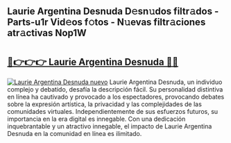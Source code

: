 ## Laurie Argentina Desnuda D𝚎sn𝚞dos filtr𝚊dos - Parts-u1r Vid𝚎os f𝚘tos - N𝚞evas filtr𝚊ciones atr𝚊ctivas Nop1W

# <h2><a href="http://mb7d6rb.tromn.icu/?c=Laurie+Argentina+Desnuda">🔗👉👉👉 Laurie Argentina Desnuda 🔗🔗</a></h2>

[![Laurie Argentina Desnuda nuevo](https://i.imgur.com/pEAQMta.gif)](http://mb7d6rb.tromn.icu/?c=Laurie+Argentina+Desnuda)
Laurie Argentina Desnuda, un individuo complejo y debatido, desafía la descripción fácil. Su personalidad distintiva en línea ha cautivado y provocado a los espectadores, provocando debates sobre la expresión artística, la privacidad y las complejidades de las comunidades virtuales. Independientemente de sus esfuerzos futuros, su importancia en la era digital es innegable. Con una dedicación inquebrantable y un atractivo innegable, el impacto de Laurie Argentina Desnuda en la comunidad en línea es ilimitado.
